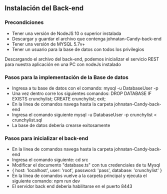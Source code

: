 <h2>Instalación del Back-end</h2>
<h3>Precondiciones</h3>
<ul>
  <li>Tener una versión de NodeJS 10 o superior instalada</li>
  <li>Descargar y guardar el archivo que contenga johnatan-Candy-back-end</li>
  <li>Tener una versión de MYSQL 5.7v+</li> 
  <li>Tener un usuario para la base de datos con todos los privilegios</li>
</ul>
<p>
  Descargando el archivo del back-end, podemos inicializar el servicio REST para nuestra aplicación en una PC con nodeJs instalado
</p>
<h3>Pasos para la implementación de la Base de datos</h3>
<ul>
  <li>Ingresa a tu base de datos con el comando: mysql -u DatabaseUser -p</li>
  <li>Una vez dentro corre los siguientes comandos:  DROP DATABASE IF EXISTS crunchylist; CREATE crunchylist; exit;</li>
  <li>En la linea de comandos navega hasta la carpeta johnatan-Candy-back-end</li> 
  <li>Ingresa el comando siguiente mysql -u DatabaseUser -p crunchylist < crunchylist.sql</li>
  <li>La base de datos debería crearse exitosamente</li>
</ul>
<h3>Pasos para inicializar el back-end</h3>
<ul>
  <li>En la linea de comandos navega hasta la carpeta johnatan-Candy-back-end</li> 
  <li>Ingresa el comando siguiente: cd src</li>
  <li>Modificar el documento "database.ts" con tus credenciales de tu Mysql</li>
  <li>{
        host: 'localhost',
        user: 'root',
        password: 'pass',
        database: 'crunchylist'
    }</li>
  <li>En la línea de comandos vuelve a la carpeta principal y ejecuta el siguiente comando: npm run dev</li>
  <li>El servidor back end debería habilitarse en el puerto 8443</li>
</ul>
